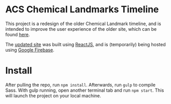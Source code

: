 # ACS Chemical Landmarks Timeline

This project is a redesign of the older Chemical Landmark timeline, and is intended to improve the user experience of the older site, which can be found [here](https://www.acs.org/content/acs/en/education/whatischemistry/landmarks/landmarks-timeline.html).

The [updated site](https://acs-chemistrytimeline.firebaseapp.com/) was built using [ReactJS](https://reactjs.org/), and is (temporarily) being hosted using [Google Firebase](https://firebase.google.com/docs/web/setup).

# Install

After pulling the repo, run `npm install`.
Afterwards, run `gulp` to compile Sass. With gulp running, open another terminal tab and run `npm start`. This will launch the project on your local machine.
